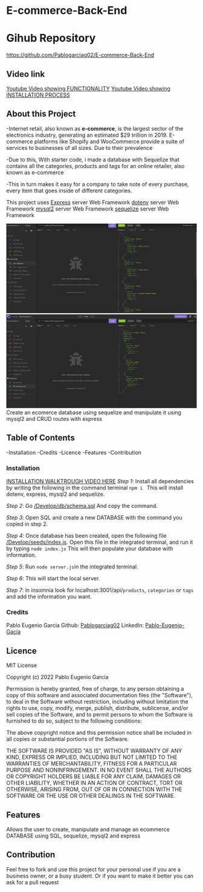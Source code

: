 # E-commerce-Back-End
# Gihub Repository
https://github.com/Pablogarciag02/E-commerce-Back-End
## Video link
[Youtube Video showing FUNCTIONALITY](https://youtu.be/3zgtwzxIHj4)
[Youtube Video showing INSTALLATION PROCESS](https://youtu.be/Q_467f2Mqp4)
## About this Project
-Internet retail, also known as **e-commerce**, is the largest sector of the electronics industry, generating an estimated $29 trillion in 2019. E-commerce platforms like Shopify and WooCommerce provide a suite of services to businesses of all sizes. Due to their prevalence

-Due to this, With starter code, i made a database with Sequelize that contains all the categories, products and tags for an online retailer, also known as e-commerce

-This in turn makes it easy for a company to take note of every purchase, every item that goes inside of different categories.

This project uses
[Express](https://www.npmjs.com/package/express) server Web Framework
[dotenv](https://www.npmjs.com/package/dotenv) server Web Framework
[mysql2](https://www.npmjs.com/package/mysql2) server Web Framework
[sequelize](https://www.npmjs.com/package/sequelize) server Web Framework



![Example](/Assets/Example.jpg)
![Example2](/Assets/Example2.jpg)
Create an ecomerce database using sequelize and manipulate it using mysql2 and CRUD routes with express

## Table of Contents
-Installation
-Credits
-Licence
-Features
-Contribution


### Installation
[INSTALLATION WALKTROUGH VIDEO HERE](https://youtu.be/Q_467f2Mqp4) 
*Step 1*: Install all dependencies by writing the following in the command terminal `npm i ` This will install dotenv, express, mysql2 and sequelize.

*Step 2*: Go [/Develop/db/schema.sql](/Develop/db/schema.sql) And copy the command. 

*Step 3*: Open SQL and create a new DATABASE with the command you copied in step 2.

*Step 4*: Once database has been created, open the following file [/Develop/seeds/index.js](/Develop/seeds/index.js). Open this file in the integrated terminal, and run it by typing `node index.js` This will then populate your database with information.

*Step 5*: Run `node server.js`in the integrated terminal.

*Step 6*: This will start the local server. 

*Step 7*: in insomnia look for localhost:3001/api/`products`, `categories` or `tags` and add the information you want.




### Credits
Pablo Eugenio Garcia
Github: [Pablogarciag02](https://github.com/Pablogarciag02)
LinkedIn: [Pablo-Eugenio-Gacía](https://www.linkedin.com/in/pablo-garc%C3%ADa-08842621b/)

## Licence
MIT License

Copyright (c) 2022 Pablo Eugenio Garcia

Permission is hereby granted, free of charge, to any person obtaining a copy
of this software and associated documentation files (the "Software"), to deal
in the Software without restriction, including without limitation the rights
to use, copy, modify, merge, publish, distribute, sublicense, and/or sell
copies of the Software, and to permit persons to whom the Software is
furnished to do so, subject to the following conditions:

The above copyright notice and this permission notice shall be included in all
copies or substantial portions of the Software.

THE SOFTWARE IS PROVIDED "AS IS", WITHOUT WARRANTY OF ANY KIND, EXPRESS OR
IMPLIED, INCLUDING BUT NOT LIMITED TO THE WARRANTIES OF MERCHANTABILITY,
FITNESS FOR A PARTICULAR PURPOSE AND NONINFRINGEMENT. IN NO EVENT SHALL THE
AUTHORS OR COPYRIGHT HOLDERS BE LIABLE FOR ANY CLAIM, DAMAGES OR OTHER
LIABILITY, WHETHER IN AN ACTION OF CONTRACT, TORT OR OTHERWISE, ARISING FROM,
OUT OF OR IN CONNECTION WITH THE SOFTWARE OR THE USE OR OTHER DEALINGS IN THE
SOFTWARE.

## Features
Allows the user to create, manipulate and manage an ecommerce DATABASE using SQL, sequelize, mysql2 and express

## Contribution
Feel free to fork and use this project for your personal use if you are a business owner, or a busy student. Or if you want to make it better you can ask for a pull request 